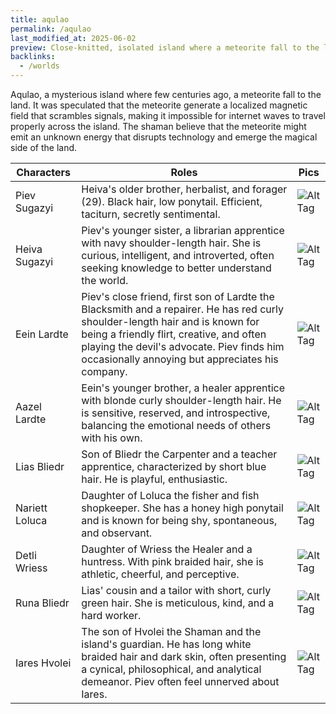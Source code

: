```yaml
---
title: aqulao
permalink: /aqulao
last_modified_at: 2025-06-02
preview: Close-knitted, isolated island where a meteorite fall to the land centuries ago
backlinks:
  - /worlds
---
```

Aqulao, a mysterious island where few centuries ago, a meteorite fall to the land. It was speculated that the meteorite generate a localized magnetic field that scrambles signals, making it impossible for internet waves to travel properly across the island. The shaman believe that the meteorite might emit an unknown energy that disrupts technology and emerge the magical side of the land.



| Characters     | Roles                                                                                                                                                                                                                                                                      | Pics                                                  |
| -------------- | -------------------------------------------------------------------------------------------------------------------------------------------------------------------------------------------------------------------------------------------------------------------------- | ----------------------------------------------------- |
| Piev Sugazyi   | Heiva's older brother, herbalist, and forager (29). Black hair, low ponytail. Efficient, taciturn, secretly sentimental.                                                                                                                                                   | ![Alt Tag](https://i.imgur.com/EAC9W8V.png "Alt Tag") |
| Heiva Sugazyi  | Piev's younger sister, a librarian apprentice with navy shoulder-length hair. She is curious, intelligent, and introverted, often seeking knowledge to better understand the world.                                                                                        | ![Alt Tag](https://i.imgur.com/RCyKfxj.png "Alt Tag") |
| Eein Lardte    | Piev's close friend, first son of Lardte the Blacksmith and a repairer. He has red curly shoulder-length hair and is known for being a friendly flirt, creative, and often playing the devil's advocate. Piev finds him occasionally annoying but appreciates his company. | ![Alt Tag](https://i.imgur.com/n8T636O.png "Alt Tag") |
| Aazel Lardte   | Eein's younger brother, a healer apprentice with blonde curly shoulder-length hair. He is sensitive, reserved, and introspective, balancing the emotional needs of others with his own.                                                                                    | ![Alt Tag](https://i.imgur.com/ta5bfFp.png "Alt Tag") |
| Lias Bliedr    | Son of Bliedr the Carpenter and a teacher apprentice, characterized by short blue hair. He is playful, enthusiastic.                                                                                                                                                       | ![Alt Tag](https://i.imgur.com/AM0JkyC.png "Alt Tag") |
| Nariett Loluca | Daughter of Loluca the fisher and fish shopkeeper. She has a honey high ponytail and is known for being shy, spontaneous, and observant.                                                                                                                                   | ![Alt Tag](https://i.imgur.com/hbgOnud.png "Alt Tag") |
| Detli Wriess   | Daughter of Wriess the Healer and a huntress. With pink braided hair, she is athletic, cheerful, and perceptive.                                                                                                                                                           | ![Alt Tag](https://i.imgur.com/dBt4mDy.png "Alt Tag") |
| Runa Bliedr    | Lias' cousin and a tailor with short, curly green hair. She is meticulous, kind, and a hard worker.                                                                                                                                                                        | ![Alt Tag](https://i.imgur.com/OBYDOfz.png "Alt Tag") |
| Iares Hvolei   | The son of Hvolei the Shaman and the island's guardian. He has long white braided hair and dark skin, often presenting a cynical, philosophical, and analytical demeanor. Piev often feel unnerved about Iares.                                                            | ![Alt Tag](https://i.imgur.com/p1dseRK.png "Alt Tag") |
